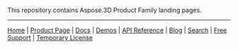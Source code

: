 This repository contains Aspose.3D Product Family landing pages.

------------
[Home](https://www.aspose.com/) | [Product Page](https://products.aspose.com/3d/) | [Docs](https://docs.aspose.com/3d/) | [Demos](https://products.aspose.app/3d/family) | [API Reference](https://apireference.aspose.com/3d) | [Blog](https://blog.aspose.com/category/3d/) | [Search](https://search.aspose.com/) | [Free Support](https://forum.aspose.com/c/3d) | [Temporary License](https://purchase.aspose.com/temporary-license)
